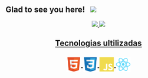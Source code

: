 ## Glad to see you here! &nbsp; ![](https://visitor-badge.glitch.me/badge?page_id=PauloMyckael.PauloMyckael&style=flat-square&color=0088cc)

<div align="center">
  <a href="https://github.com/PauloMyckael">
  <img height="180em" src="https://github-readme-stats.vercel.app/api?username=PauloMyckael&show_icons=true&theme=dark&include_all_commits=true&count_private=true"/>
  <img height="180em" src="https://github-readme-stats.vercel.app/api/top-langs/?username=PauloMyckael&layout=compact&langs_count=7&theme=dark"/>
</div>

 <h2 align="center">Tecnologias ultilizadas
<div align="center" valign="top"><br>
  
  <img align="center" alt="HTML" height="40" margin="50px" width="40" src="https://raw.githubusercontent.com/devicons/devicon/master/icons/html5/html5-original.svg">
  <img align="center" alt="CSS" height="40" margin="50px" width="40" src="https://raw.githubusercontent.com/devicons/devicon/master/icons/css3/css3-original.svg">
  <img align="center" alt="Js" height="40" margin="50px" width="40" src="https://raw.githubusercontent.com/devicons/devicon/master/icons/javascript/javascript-plain.svg">
  <img align="center" alt="React" height="40" margin="50px" width="40" src="https://raw.githubusercontent.com/devicons/devicon/master/icons/react/react-original.svg">
  
</div><!-- Tecnologias--->

